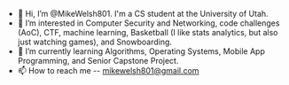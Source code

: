- 👋 Hi, I’m @MikeWelsh801. I'm a CS student at the University of Utah.
- 👀 I’m interested in Computer Security and Networking, code challenges (AoC), CTF, machine learning, Basketball (I like stats analytics, but also just watching games), and Snowboarding.
- 🌱 I’m currently learning Algorithms, Operating Systems, Mobile App Programming, and Senior Capstone Project.
- 📫 How to reach me -- mikewelsh801@gmail.com

<!---
MikeWelsh801/MikeWelsh801 is a ✨ special ✨ repository because its `README.md` (this file) appears on your GitHub profile.
You can click the Preview link to take a look at your changes.
--->
